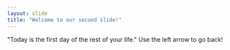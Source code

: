 ```yaml
---
layout: slide
title: "Welcome to our second slide!"
---
```

"Today is the first day of the rest of your life."
Use the left arrow to go back!
